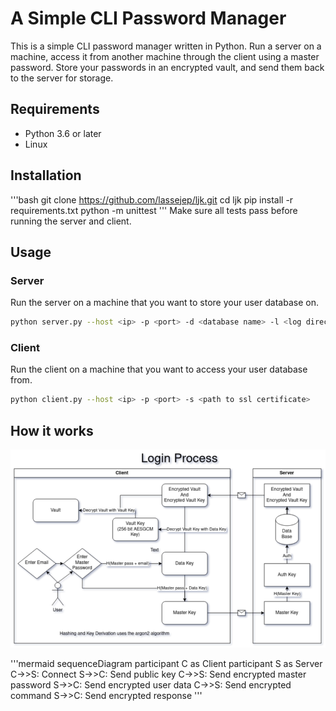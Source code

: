 # A Simple CLI Password Manager
This is a simple CLI password manager written in Python.
Run a server on a machine, access it from another machine through the client using a master password.
Store your passwords in an encrypted vault, and send them back to the server for storage.

## Requirements
- Python 3.6 or later
- Linux

## Installation
'''bash
git clone https://github.com/lassejep/ljk.git
cd ljk
pip install -r requirements.txt
python -m unittest
'''
Make sure all tests pass before running the server and client.

## Usage
### Server
Run the server on a machine that you want to store your user database on.
```bash
python server.py --host <ip> -p <port> -d <database name> -l <log directory> -s <path to ssl certificate>
```
### Client
Run the client on a machine that you want to access your user database from.
```bash
python client.py --host <ip> -p <port> -s <path to ssl certificate>
```

## How it works
![Login Diagram](./login_diagram.png)

'''mermaid
sequenceDiagram
    participant C as Client
    participant S as Server
    C->>S: Connect
    S->>C: Send public key
    C->>S: Send encrypted master password
    S->>C: Send encrypted user data
    C->>S: Send encrypted command
    S->>C: Send encrypted response
'''
